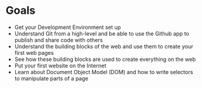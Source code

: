 # Goals

* Get your Development Environment set up
* Understand Git from a high-level and be able to use the Github app to publish and share code with others
* Understand the building blocks of the web and use them to create your first web pages
* See how these building blocks are used to create everything on the web
* Put your first website on the Internet
* Learn about Document Object Model (DOM) and how to write selectors to manipulate parts of a page
